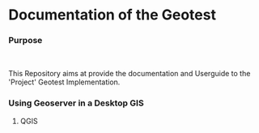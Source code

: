# Documentation of the Geotest

<h3>Purpose</h3><br>

This Repository aims at provide the documentation and Userguide to the 'Project' Geotest Implementation.



<h3>Using Geoserver in a Desktop GIS</h3>

1. QGIS

